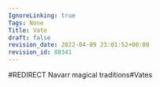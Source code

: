 ```yaml
---
IgnoreLinking: true
Tags: None
Title: Vate
draft: false
revision_date: 2022-04-09 23:01:52+00:00
revision_id: 88341
---
```


#REDIRECT Navarr magical traditions#Vates